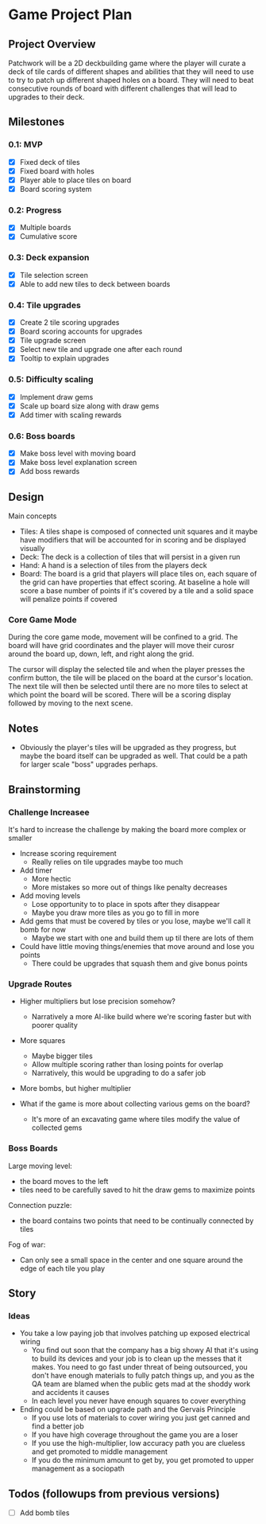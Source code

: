 # Game Project Plan

## Project Overview
Patchwork will be a 2D deckbuilding game where the player will curate a deck of tile cards of different shapes and abilities that they will need to use to try to patch up different shaped holes on a board. They will need to beat consecutive rounds of board with different challenges that will lead to upgrades to their deck.

## Milestones

### 0.1: MVP
- [x] Fixed deck of tiles
- [x] Fixed board with holes
- [x] Player able to place tiles on board
- [x] Board scoring system

### 0.2: Progress
- [x] Multiple boards
- [x] Cumulative score

### 0.3: Deck expansion
- [x] Tile selection screen
- [x] Able to add new tiles to deck between boards

### 0.4: Tile upgrades
- [x] Create 2 tile scoring upgrades
- [x] Board scoring accounts for upgrades
- [x] Tile upgrade screen
- [x] Select new tile and upgrade one after each round
- [x] Tooltip to explain upgrades

### 0.5: Difficulty scaling
- [x] Implement draw gems
- [x] Scale up board size along with draw gems
- [x] Add timer with scaling rewards

### 0.6: Boss boards
- [x] Make boss level with moving board
- [x] Make boss level explanation screen
- [x] Add boss rewards

## Design
Main concepts
- Tiles: A tiles shape is composed of connected unit squares and it maybe have modifiers that will be accounted for in scoring and be displayed visually
- Deck: The deck is a collection of tiles that will persist in a given run
- Hand: A hand is a selection of tiles from the players deck
- Board: The board is a grid that players will place tiles on, each square of the grid can have properties that effect scoring. At baseline a hole will score a base number of points if it's covered by a tile and a solid space will penalize points if covered


### Core Game Mode

During the core game mode, movement will be confined to a grid. The board will have grid coordinates and the player will move their curosr around the board up, down, left, and right along the grid.

The cursor will display the selected tile and when the player presses the confirm button, the tile will be placed on the board at the cursor's location. The next tile will then be selected until there are no more tiles to select at which point the board will be scored. There will be a scoring display followed by moving to the next scene.

## Notes
- Obviously the player's tiles will be upgraded as they progress, but maybe the board itself can be upgraded as well. That could be a path for larger scale "boss" upgrades perhaps.

## Brainstorming

### Challenge Increasee
It's hard to increase the challenge by making the board more complex or smaller

- Increase scoring requirement
    - Really relies on tile upgrades maybe too much
- Add timer
    - More hectic
    - More mistakes so more out of things like penalty decreases
- Add moving levels
    - Lose opportunity to to place in spots after they disappear
    - Maybe you draw more tiles as you go to fill in more
- Add gems that must be covered by tiles or you lose, maybe we'll call it bomb for now
    - Maybe we start with one and build them up til there are lots of them
- Could have little moving things/enemies that move around and lose you points
    - There could be upgrades that squash them and give bonus points

### Upgrade Routes
- Higher multipliers but lose precision somehow?
    - Narratively a more AI-like build where we're scoring faster but with poorer quality
- More squares
    - Maybe bigger tiles
    - Allow multiple scoring rather than losing points for overlap
    - Narratively, this would be upgrading to do a safer job
- More bombs, but higher multiplier

- What if the game is more about collecting various gems on the board?
    - It's more of an excavating game where tiles modify the value of collected gems
### Boss Boards
Large moving level:
- the board moves to the left
- tiles need to be carefully saved to hit the draw gems to maximize points

Connection puzzle:
- the board contains two points that need to be continually connected by tiles

Fog of war:
- Can only see a small space in the center and one square around the edge of each tile you play

## Story

### Ideas
- You take a low paying job that involves patching up exposed electrical wiring
    - You find out soon that the company has a big showy AI that it's using to build its devices and your job is to clean up the messes that it makes. You need to go fast under threat of being outsourced, you don't have enough materials to fully patch things up, and you as the QA team are blamed when the public gets mad at the shoddy work and accidents it causes
    - In each level you never have enough squares to cover everything
- Ending could be based on upgrade path and the Gervais Principle
    - If you use lots of materials to cover wiring you just get canned and find a better job
    - If you have high coverage throughout the game you are a loser 
    - If you use the high-multiplier, low accuracy path you are clueless and get promoted to middle management
    - If you do the minimum amount to get by, you get promoted to upper management as a sociopath


## Todos (followups from previous versions)
- [ ] Add bomb tiles
